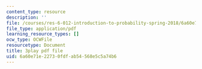 ```yaml
---
content_type: resource
description: ''
file: /courses/res-6-012-introduction-to-probability-spring-2018/6a60e71e22730fdfab54568e5c5a74b6_8Zq9TKaCV-A.pdf
file_type: application/pdf
learning_resource_types: []
ocw_type: OCWFile
resourcetype: Document
title: 3play pdf file
uid: 6a60e71e-2273-0fdf-ab54-568e5c5a74b6
---
```

